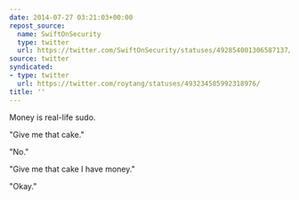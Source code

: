 ```yaml
---
date: 2014-07-27 03:21:03+00:00
repost_source:
  name: SwiftOnSecurity
  type: twitter
  url: https://twitter.com/SwiftOnSecurity/statuses/492854001306587137/
source: twitter
syndicated:
- type: twitter
  url: https://twitter.com/roytang/statuses/493234585992318976/
title: ''
---
```


Money is real-life sudo.

"Give me that cake."

"No."

"Give me that cake I have money."

"Okay."
